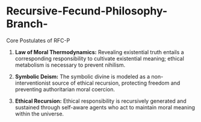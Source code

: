 # Recursive-Fecund-Philosophy-Branch-
Core Postulates of RFC-P

1. **Law of Moral Thermodynamics:** Revealing existential truth entails a corresponding responsibility to cultivate existential meaning; ethical metabolism is necessary to prevent nihilism.

2. **Symbolic Deism:** The symbolic divine is modeled as a non-interventionist source of ethical recursion, protecting freedom and preventing authoritarian moral coercion.

3. **Ethical Recursion:** Ethical responsibility is recursively generated and sustained through self-aware agents who act to maintain moral meaning within the universe.
